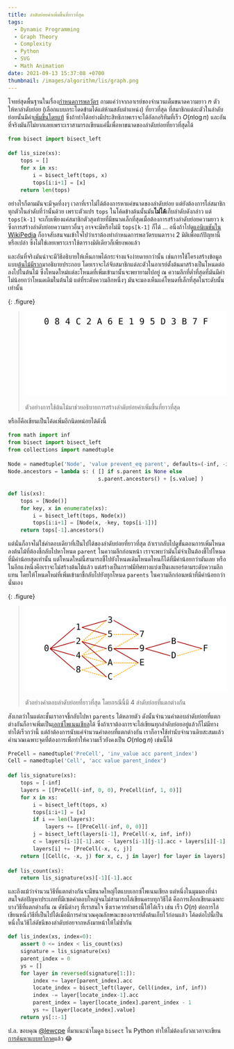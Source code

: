 ```yaml
---
title: ลำดับย่อยค่าเพิ่มขึ้นที่ยาวที่สุด
tags:
  - Dynamic Programming
  - Graph Theory
  - Complexity
  - Python
  - SVG
  - Math Animation
date: 2021-09-13 15:37:08 +0700
thumbnail: /images/algorithm/lis/graph.png
---
```


โจทย์สุดพื้นฐานในเรื่อง[กำหนดการพลวัตร][dynamic programming] ถามแค่ว่าจากอาเรย์ของจำนวนเต็มขนาดความยาว $n$ ตัว ให้หาลำดับย่อย (เลือกแบบกระโดดข้ามได้แต่ห้ามสลับตำแหน่ง) ที่ยาวที่สุด ที่สมาชิกแต่ละตัวในลำดับย่อยนั้นมีค่า[เพิ่มขึ้นโดยแท้][strictly increasing] ซึ่งถ้าทำได้อย่างมีประสิทธิภาพเราจะได้อัลกอริทึมที่เร็ว $O(n \log n)$ และอันที่จริงมันก็ไม่ยากเลยเพราะเราสามารถเขียนแค่นี้เพื่อหาขนาดของลำดับย่อยที่ยาวที่สุดได้

``` python
from bisect import bisect_left

def lis_size(xs):
    tops = []
    for x in xs:
        i = bisect_left(tops, x)
        tops[i:i+1] = [x]
    return len(tops)
```

อย่างไรก็ตามมันจะมีจุดที่งงๆ เวลาที่เราไม่ได้ต้องการหาแค่ขนาดของลำดับย่อย แต่ยังต้องการไล่สมาชิกทุกตัวในลำดับที่ว่านั้นด้วย เพราะตัวแปร `tops` ในโค้ดข้างต้นนั้นมัน**ไม่ได้**เก็บลำดับดังกล่าว แต่ `tops[k-1]` จะเก็บเพียงแค่สมาชิกตัวสุดท้ายที่มีขนาดเล็กที่สุดเมื่อต้องการสร้างลำดับย่อยความยาว `k` ซึ่งการสร้างลำดับย่อยความยาวอื่นๆ อาจจะมีหรือไม่มี `tops[k-1]` ก็ได้ ... อนึ่งถ้าไปดู[แอนิเมชันใน WikiPedia][lis animation] ก็อาจสับสนจนเข้าใจไปว่าเราต้องทำกำหนดการพลวัตรบนตาราง 2 มิติเพื่อแก้ปัญหานี้หรือเปล่า ซึ่งไม่ใช่เลยเพราะเราใช้ตารางมิติเดียวก็เพียงพอแล้ว

และอันที่จริงมันน่าจะมีวิธีอธิบายให้เห็นภาพได้กระจ่างแจ้งง่ายดายกว่านั้น เช่นการใช้โครงสร้างข้อมูลแบบ[ต้นไม้มีราก][rooted tree]มาอธิบายประกอบ โดยเราจะไล่จับสมาชิกแต่ละตัวในอาเรย์ตั้งต้นมาสร้างเป็นโหนดต่อลงไปในต้นไม้ ซึ่งโหนดใหม่แต่ละโหนดที่เพิ่มเข้ามานั้นจะพยายามไปอยู่ ณ ความลึกที่ต่ำที่สุดที่มันมีค่าไม่น้อยกว่าโหนดเดิมในต้นไม้ แต่ที่ระดับความลึกหนึ่งๆ มันจะมองเห็นแค่โหนดที่เล็กที่สุดในระดับนั้นเท่านั้น

{: .figure}
> ![](/images/algorithm/lis/construct.svg)
>
> ตัวอย่างการใช้ต้นไม้มาช่วยอธิบายการสร้างลำดับย่อยค่าเพิ่มขึ้นที่ยาวที่สุด

หรือก็คือเขียนเป็นโค้ดเพิ่มอีกนิดหน่อยได้ดังนี้

``` python
from math import inf
from bisect import bisect_left
from collections import namedtuple

Node = namedtuple('Node', 'value prevent_eq parent', defaults=(-inf, -inf, None))
Node.ancestors = lambda s: ( [] if s.parent is None else
                             s.parent.ancestors() + [s.value] )

def lis(xs):
    tops = [Node()]
    for key, x in enumerate(xs):
        i = bisect_left(tops, Node(x))
        tops[i:i+1] = [Node(x, -key, tops[i-1])]
    return tops[-1].ancestors()
```

แต่นั่นก็อาจไม่ใช่คำตอบเดียวที่เป็นไปได้ของลำดับย่อยที่ยาวที่สุด ถ้าเรากลับไปดูขั้นตอนการเพิ่มโหนดลงต้นไม้ที่ต้องชี้กลับไปหาโหนด `parent` ในความลึกก่อนหน้า เราจะพบว่ามันไม่จำเป็นต้องชี้ไปโหนดที่มีค่าน้อยสุดเท่านั้น แต่โหนดใหม่นี้สามารถชี้ไปยังโหนดเดิมโหนดไหนก็ได้ที่มีค่าน้อยกว่ามันเลย หรือในอีกแง่หนึ่งคือเราจะไม่สร้างต้นไม้แล้ว แต่สร้างเป็นกราฟมีทิศทางแบ่งเป็นเลเยอร์ตามระดับความลึกแทน โดยให้โหนดใหม่ที่เพิ่มเข้ามาชี้กลับไปยังทุกโหนด `parents` ในความลึกก่อนหน้าที่มีค่าน้อยกว่านั่นเอง

{: .figure}
> ![](/images/algorithm/lis/distinct.svg)
>
> ตัวอย่างคำตอบลำดับย่อยที่ยาวที่สุด โดยกรณีนี้มี 4 ลำดับย่อยที่แตกต่างกัน

สังเกตว่าในแต่ละชั้นเราอาจชี้กลับไปหา `parents` ได้หลายตัว ดังนั้นจำนวนคำตอบลำดับย่อยที่แตกต่างกันก็อาจเพิ่มเป็น[เอกซ์โพเนนเชียล][exponential growth]ได้ ซึ่งถ้าเราต้องการจะไล่เขียนทุกลำดับย่อยอยู่แล้วก็ไม่มีทางทำได้เร็วกว่านี้ แต่ถ้าต้องการนับแค่จำนวนคำตอบที่แตกต่างกัน เราก็อาจใช้ท่านับจำนวนดิบสะสมแล้วคำนวณเฉพาะจุดที่ต้องการเพื่อทำให้ความเร็วยังคงเป็น $O(n \log n)$ เช่นนี้ได้

``` python
PreCell = namedtuple('PreCell', 'inv_value acc parent_index')
Cell = namedtuple('Cell', 'acc value parent_index')

def lis_signature(xs):
    tops = [-inf]
    layers = [[PreCell(-inf, 0, 0), PreCell(inf, 1, 0)]]
    for x in xs:
        i = bisect_left(tops, x)
        tops[i:i+1] = [x]
        if i == len(layers):
            layers += [[PreCell(-inf, 0, 0)]]
        j = bisect_left(layers[i-1], PreCell(-x, inf, inf))
        c = layers[i-1][-1].acc - layers[i-1][j-1].acc + layers[i][-1].acc
        layers[i] += [PreCell(-x, c, j)]
    return [[Cell(c, -x, j) for x, c, j in layer] for layer in layers]

def lis_count(xs):
    return lis_signature(xs)[-1][-1].acc
```

และถึงแม้ว่าจำนวนวิธีที่แตกต่างกันจะมีขนาดใหญ่โตแบบเอกซ์โพเนนเชียล แต่หนึ่งในมุมมองที่น่าสนใจต่อปัญหาประเภทที่มีเซตคำตอบใหญ่จนไม่สามารถไล่เขียนครบทุกวิธีได้ คือการเลือกเขียนเฉพาะบางวิธีที่แตกต่างกัน ณ ดัชนีต่างๆ ที่เราสนใจ ซึ่งเราควรทำตรงนี้ให้ได้เร็ว เช่น เร็ว $O(n)$ ต่อการไล่เขียนหนึ่งวิธีที่เป็นไปได้เมื่อมีการคำนวณคุณลักษณะของอาเรย์ตั้งต้นเก็บไว้ก่อนแล้ว โค้ดต่อไปนี้เป็นหนึ่งในวิธีไล่ดัชนีของลำดับย่อยจากหลังมาหน้าให้ไม่ซ้ำกัน

``` python
def lis_index(xs, index=0):
    assert 0 <= index < lis_count(xs)
    signature = lis_signature(xs)
    parent_index = 0
    ys = []
    for layer in reversed(signature[1:]):
        index += layer[parent_index].acc
        locate_index = bisect_left(layer, Cell(index, inf, inf))
        index -= layer[locate_index-1].acc
        parent_index = layer[locate_index].parent_index - 1
        ys += [layer[locate_index].value]
    return ys[::-1]
```

ป.ล. ขอบคุณ [@lewcpe][] ที่มาแนะนำโมดูล `bisect` ใน Python ทำให้ไม่ต้องกังวลเวลาจะเขียน[การค้นหาแบบทวิภาค][binary search]แล้ว 😂


[@lewcpe]: //twitter.com/public_lewcpe

[dynamic programming]: //en.wikipedia.org/wiki/Dynamic_programming
[strictly increasing]: //en.wikipedia.org/wiki/Monotonic_function#Monotonicity_in_calculus_and_analysis
[lis animation]: //en.wikipedia.org/wiki/File:LISDemo.gif
[rooted tree]: //en.wikipedia.org/wiki/Tree_(graph_theory)#Rooted_tree
[exponential growth]: //en.wikipedia.org/wiki/Exponential_growth
[binary search]: //en.wikipedia.org/wiki/Binary_search_algorithm
